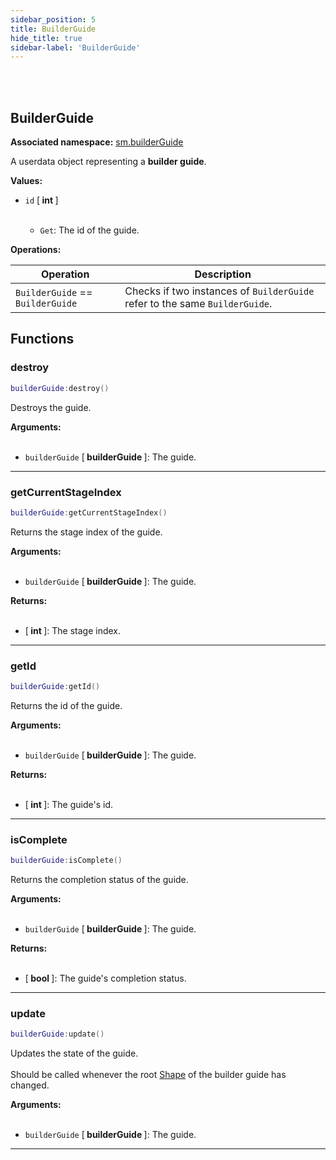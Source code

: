 ```yaml
---
sidebar_position: 5
title: BuilderGuide
hide_title: true
sidebar-label: 'BuilderGuide'
---
```


<br></br>

## BuilderGuide

**Associated namespace:** [sm.builderGuide](/lua/Game-Script-Environment/Static-Functions/sm.builderGuide)

A userdata object representing a <strong>builder guide</strong>.

<strong>Values:</strong>

- <code>id</code> [<strong> int </strong>] <br></br>

	- <code>Get</code>: The id of the guide.


<strong>Operations:</strong>

| Operation   | Description |
| ----------- | ----------- |
| <code>BuilderGuide</code> == <code>BuilderGuide</code> | Checks if two instances of <code>BuilderGuide</code> refer to the same <code>BuilderGuide</code>. |

## Functions

### destroy

```lua
builderGuide:destroy()
```

Destroys the guide.

<strong>Arguments:</strong> <br></br>

- <code>builderGuide</code> [<strong> builderGuide </strong>]: The guide.

---

### getCurrentStageIndex

```lua
builderGuide:getCurrentStageIndex()
```

Returns the stage index of the guide.

<strong>Arguments:</strong> <br></br>

- <code>builderGuide</code> [<strong> builderGuide </strong>]: The guide.

<strong>Returns:</strong> <br></br>

- [<strong> int </strong>]: The stage index.

---

### getId

```lua
builderGuide:getId()
```

Returns the id of the guide.

<strong>Arguments:</strong> <br></br>

- <code>builderGuide</code> [<strong> builderGuide </strong>]: The guide.

<strong>Returns:</strong> <br></br>

- [<strong> int </strong>]: The guide's id.

---

### isComplete

```lua
builderGuide:isComplete()
```

Returns the completion status of the guide.

<strong>Arguments:</strong> <br></br>

- <code>builderGuide</code> [<strong> builderGuide </strong>]: The guide.

<strong>Returns:</strong> <br></br>

- [<strong> bool </strong>]: The guide's completion status.

---

### update

```lua
builderGuide:update()
```

Updates the state of the guide. <br></br>
Should be called whenever the root [Shape](/lua/Game-Script-Environment/Userdata/Shape) of the builder guide has changed.

<strong>Arguments:</strong> <br></br>

- <code>builderGuide</code> [<strong> builderGuide </strong>]: The guide.

---



